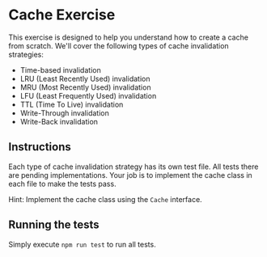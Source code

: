 # Cache Exercise
This exercise is designed to help you understand how to create a cache from scratch. We'll cover the following types of cache invalidation strategies:

* Time-based invalidation
* LRU (Least Recently Used) invalidation
* MRU (Most Recently Used) invalidation
* LFU (Least Frequently Used) invalidation
* TTL (Time To Live) invalidation
* Write-Through invalidation
* Write-Back invalidation

## Instructions

Each type of cache invalidation strategy has its own test file. All tests there are pending implementations. Your job is to implement the cache class in each file to make the tests pass.

Hint: Implement the cache class using the `Cache` interface.

## Running the tests

Simply execute `npm run test` to run all tests. 
